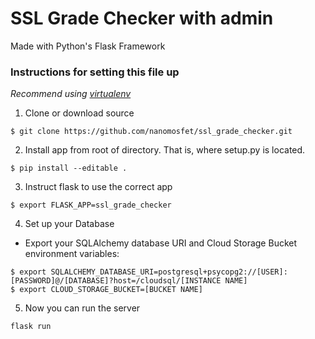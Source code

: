 # SSL Grade Checker with admin
Made with Python's Flask Framework
### Instructions for setting this file up

*Recommend using [virtualenv](https://virtualenv.pypa.io)*

1. Clone or download source
```
$ git clone https://github.com/nanomosfet/ssl_grade_checker.git
```
2. Install app from root of directory. That is, where setup.py is located.
```
$ pip install --editable .
```
3. Instruct flask to use the correct app
```
$ export FLASK_APP=ssl_grade_checker
```
4. Set up your Database

* Export your SQLAlchemy database URI and Cloud Storage Bucket environment variables:
```
$ export SQLALCHEMY_DATABASE_URI=postgresql+psycopg2://[USER]:[PASSWORD]@/[DATABASE]?host=/cloudsql/[INSTANCE NAME]
$ export CLOUD_STORAGE_BUCKET=[BUCKET NAME]
```

5. Now you can run the server
```
flask run
```
